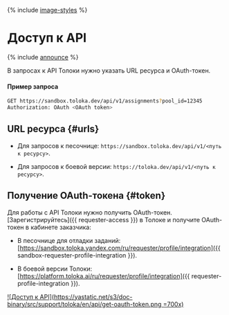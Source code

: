 {% include [image-styles](../../../_includes/image-styles.md) %}

# Доступ к API

{% include [announce](../_includes/announce.md) %}

В запросах к API Толоки нужно указать URL ресурса и OAuth-токен.

#### Пример запроса

```bash
GET https://sandbox.toloka.dev/api/v1/assignments?pool_id=12345
Authorization: OAuth <OAuth token>
```

## URL ресурса {#urls}

- Для запросов к песочнице: `https://sandbox.toloka.dev/api/v1/<путь к ресурсу>`.

- Для запросов к боевой версии: `https://toloka.dev/api/v1/<путь к ресурсу>`.

## Получение OAuth-токена {#token}

Для работы с API Толоки нужно получить OAuth-токен. [Зарегистрируйтесь]({{ requester-access }}) в Толоке и получите OAuth-токен в кабинете заказчика:

- В песочнице для отладки заданий: [https://sandbox.toloka.yandex.com/ru/requester/profile/integration]({{ sandbox-requester-profile-integration }}).

- В боевой версии Толоки: [https://platform.toloka.ai/ru/requester/profile/integration]({{ requester-profile-integration }}).

[![Доступ к API](https://yastatic.net/s3/doc-binary/src/support/toloka/en/api/get-oauth-token.png =700x)](https://yastatic.net/s3/doc-binary/src/support/toloka/en/api/get-oauth-token.png)